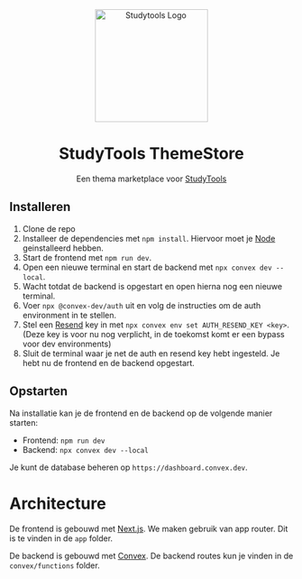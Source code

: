 <div align="center">
<img src="https://github.com/dandanthedev/studytools-themestore/blob/main/public/logo.png?raw=true" alt="Studytools Logo" width="200">
<h1>StudyTools ThemeStore</h1>
<p>Een thema marketplace voor <a href="https://qkeleq10.github.io/studytools">StudyTools</a></p>
</div>

## Installeren
1. Clone de repo
2. Installeer de dependencies met `npm install`. Hiervoor moet je [Node](https://nodejs.org/en/) geinstalleerd hebben.
3. Start de frontend met `npm run dev`.
4. Open een nieuwe terminal en start de backend met `npx convex dev --local`.
5. Wacht totdat de backend is opgestart en open hierna nog een nieuwe terminal.
6. Voer `npx @convex-dev/auth` uit en volg de instructies om de auth environment in te stellen.
7. Stel een [Resend](https://resend.com/api-keys) key in met `npx convex env set AUTH_RESEND_KEY <key>`. (Deze key is voor nu nog verplicht, in de toekomst komt er een bypass voor dev environments)
8. Sluit de terminal waar je net de auth en resend key hebt ingesteld. Je hebt nu de frontend en de backend opgestart.

## Opstarten
Na installatie kan je de frontend en de backend op de volgende manier starten:
- Frontend: `npm run dev`
- Backend: `npx convex dev --local`

Je kunt de database beheren op `https://dashboard.convex.dev`.

# Architecture

De frontend is gebouwd met [Next.js](https://nextjs.org/). We maken gebruik van app router. Dit is te vinden in de `app` folder.

De backend is gebouwd met [Convex](https://convex.dev/). De backend routes kun je vinden in de `convex/functions` folder.